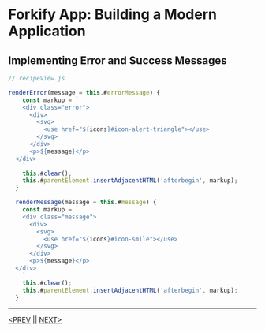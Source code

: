 # Forkify App: Building a Modern Application

## Implementing Error and Success Messages

```jsx
// recipeView.js

renderError(message = this.#errorMessage) {
    const markup = `
    <div class="error">
      <div>
        <svg>
          <use href="${icons}#icon-alert-triangle"></use>
        </svg>
      </div>
      <p>${message}</p>
  </div>
    `
    this.#clear();
    this.#parentElement.insertAdjacentHTML('afterbegin', markup);
  }

  renderMessage(message = this.#message) {
    const markup = `
    <div class="message">
      <div>
        <svg>
          <use href="${icons}#icon-smile"></use>
        </svg>
      </div>
      <p>${message}</p>
  </div>
    `
    this.#clear();
    this.#parentElement.insertAdjacentHTML('afterbegin', markup);
  }
```

---

[<PREV](./cjs221218.md) || [NEXT>](./cjs221219.md)
